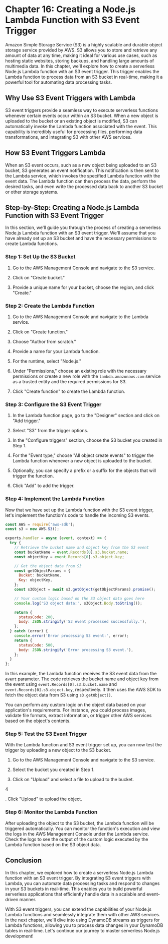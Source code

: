 # Chapter 16: Creating a Node.js Lambda Function with S3 Event Trigger

Amazon Simple Storage Service (S3) is a highly scalable and durable object storage service provided by AWS. S3 allows you to store and retrieve any amount of data at any time, making it ideal for various use cases, such as hosting static websites, storing backups, and handling large amounts of multimedia data. In this chapter, we'll explore how to create a serverless Node.js Lambda function with an S3 event trigger. This trigger enables the Lambda function to process data from an S3 bucket in real-time, making it a powerful tool for automating data processing tasks.

## Why Use S3 Event Triggers with Lambda

S3 event triggers provide a seamless way to execute serverless functions whenever certain events occur within an S3 bucket. When a new object is uploaded to the bucket or an existing object is modified, S3 can automatically invoke the Lambda function associated with the event. This capability is incredibly useful for processing files, performing data transformations, and integrating S3 with other AWS services.

## How S3 Event Triggers Lambda

When an S3 event occurs, such as a new object being uploaded to an S3 bucket, S3 generates an event notification. This notification is then sent to the Lambda service, which invokes the specified Lambda function with the event data. The Lambda function can then process the data, perform the desired tasks, and even write the processed data back to another S3 bucket or other storage systems.

## Step-by-Step: Creating a Node.js Lambda Function with S3 Event Trigger

In this section, we'll guide you through the process of creating a serverless Node.js Lambda function with an S3 event trigger. We'll assume that you have already set up an S3 bucket and have the necessary permissions to create Lambda functions.

### Step 1: Set Up the S3 Bucket

1. Go to the AWS Management Console and navigate to the S3 service.

2. Click on "Create bucket."

3. Provide a unique name for your bucket, choose the region, and click "Create."

### Step 2: Create the Lambda Function

1. Go to the AWS Management Console and navigate to the Lambda service.

2. Click on "Create function."

3. Choose "Author from scratch."

4. Provide a name for your Lambda function.

5. For the runtime, select "Node.js."

6. Under "Permissions," choose an existing role with the necessary permissions or create a new role with the `lambda.amazonaws.com` service as a trusted entity and the required permissions for S3.

7. Click "Create function" to create the Lambda function.

### Step 3: Configure the S3 Event Trigger

1. In the Lambda function page, go to the "Designer" section and click on "Add trigger."

2. Select "S3" from the trigger options.

3. In the "Configure triggers" section, choose the S3 bucket you created in Step 1.

4. For the "Event type," choose "All object create events" to trigger the Lambda function whenever a new object is uploaded to the bucket.

5. Optionally, you can specify a prefix or a suffix for the objects that will trigger the function.

6. Click "Add" to add the trigger.

### Step 4: Implement the Lambda Function

Now that we have set up the Lambda function with the S3 event trigger, let's implement the function's code to handle the incoming S3 events.

```javascript
const AWS = require('aws-sdk');
const s3 = new AWS.S3();

exports.handler = async (event, context) => {
  try {
    // Retrieve the bucket name and object key from the S3 event
    const bucketName = event.Records[0].s3.bucket.name;
    const objectKey = event.Records[0].s3.object.key;

    // Get the object data from S3
    const getObjectParams = {
      Bucket: bucketName,
      Key: objectKey,
    };
    const s3Object = await s3.getObject(getObjectParams).promise();

    // Your custom logic based on the S3 object data goes here
    console.log('S3 object data:', s3Object.Body.toString());

    return {
      statusCode: 200,
      body: JSON.stringify('S3 event processed successfully.'),
    };
  } catch (error) {
    console.error('Error processing S3 event:', error);
    return {
      statusCode: 500,
      body: JSON.stringify('Error processing S3 event.'),
    };
  }
};
```

In this example, the Lambda function receives the S3 event data from the `event` parameter. The code retrieves the bucket name and object key from the event using `event.Records[0].s3.bucket.name` and `event.Records[0].s3.object.key`, respectively. It then uses the AWS SDK to fetch the object data from S3 using `s3.getObject()`.

You can perform any custom logic on the object data based on your application's requirements. For instance, you could process images, validate file formats, extract information, or trigger other AWS services based on the object's contents.

### Step 5: Test the S3 Event Trigger

With the Lambda function and S3 event trigger set up, you can now test the trigger by uploading a new object to the S3 bucket.

1. Go to the AWS Management Console and navigate to the S3 service.

2. Select the bucket you created in Step 1.

3. Click on "Upload" and select a file to upload to the bucket.

4

. Click "Upload" to upload the object.

### Step 6: Monitor the Lambda Function

After uploading the object to the S3 bucket, the Lambda function will be triggered automatically. You can monitor the function's execution and view the logs in the AWS Management Console under the Lambda service. Check the logs to see the output of the custom logic executed by the Lambda function based on the S3 object data.

## Conclusion

In this chapter, we explored how to create a serverless Node.js Lambda function with an S3 event trigger. By integrating S3 event triggers with Lambda, you can automate data processing tasks and respond to changes in your S3 buckets in real-time. This enables you to build powerful serverless applications that efficiently handle data in a scalable and event-driven manner.

With S3 event triggers, you can extend the capabilities of your Node.js Lambda functions and seamlessly integrate them with other AWS services. In the next chapter, we'll dive into using DynamoDB streams as triggers for Lambda functions, allowing you to process data changes in your DynamoDB tables in real-time. Let's continue our journey to master serverless Node.js development!